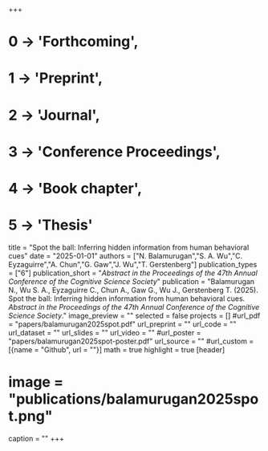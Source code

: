 +++
# 0 -> 'Forthcoming',
# 1 -> 'Preprint',
# 2 -> 'Journal',
# 3 -> 'Conference Proceedings',
# 4 -> 'Book chapter',
# 5 -> 'Thesis'

title = "Spot the ball: Inferring hidden information from human behavioral cues"
date = "2025-01-01"
authors = ["N. Balamurugan","S. A. Wu","C. Eyzaguirre","A. Chun","G. Gaw","J. Wu","T. Gerstenberg"]
publication_types = ["6"]
publication_short = "_Abstract in the Proceedings of the 47th Annual Conference of the Cognitive Science Society_"
publication = "Balamurugan N., Wu S. A., Eyzaguirre C., Chun A., Gaw G., Wu J., Gerstenberg T. (2025). Spot the ball: Inferring hidden information from human behavioral cues. _Abstract in the Proceedings of the 47th Annual Conference of the Cognitive Science Society_."
image_preview = ""
selected = false
projects = []
#url_pdf = "papers/balamurugan2025spot.pdf"
url_preprint = ""
url_code = ""
url_dataset = ""
url_slides = ""
url_video = ""
#url_poster = "papers/balamurugan2025spot-poster.pdf"
url_source = ""
#url_custom = [{name = "Github", url = ""}]
math = true
highlight = true
[header]
# image = "publications/balamurugan2025spot.png"
caption = ""
+++